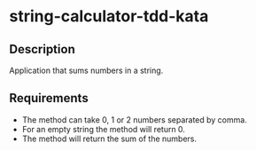 # string-calculator-tdd-kata

## Description
Application that sums numbers in a string.

## Requirements 
- The method can take 0, 1 or 2 numbers separated by comma.
- For an empty string the method will return 0.
- The method will return the sum of the numbers.

